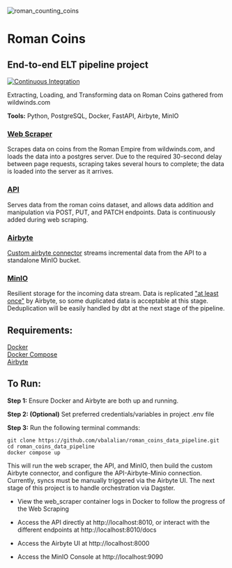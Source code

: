![roman_counting_coins](https://github.com/vbalalian/RomanCoins/assets/120220346/d52d3ba8-1f29-488a-82ec-9de71460daaa)

# Roman Coins
## End-to-end ELT pipeline project
[![Continuous Integration](https://github.com/vbalalian/RomanCoins/actions/workflows/ci.yml/badge.svg)](https://github.com/vbalalian/RomanCoins/actions/workflows/ci.yml)

Extracting, Loading, and Transforming data on Roman Coins gathered from wildwinds.com

**Tools:** Python, PostgreSQL, Docker, FastAPI, Airbyte, MinIO

### [Web Scraper](web_scraping/web_scraper.py)

Scrapes data on coins from the Roman Empire from wildwinds.com, and loads the data into a postgres server. Due to the required 30-second delay between page requests, scraping takes several hours to complete; the data is loaded into the server as it arrives.

### [API](api/main.py)

Serves data from the roman coins dataset, and allows data addition and manipulation via POST, PUT, and PATCH endpoints. Data is continuously added during web scraping. 

### [Airbyte](airbyte-api-minio-connection/airbyte_connection_config.py)

[Custom airbyte connector](custom-airbyte-connector/source_roman_coin_api/source.py) streams incremental data from the API to a standalone MinIO bucket.

### [MinIO](https://min.io)

Resilient storage for the incoming data stream. Data is replicated ["at least once"](https://docs.airbyte.com/using-airbyte/core-concepts/sync-modes/incremental-append-deduped#inclusive-cursors) by Airbyte, so some duplicated data is acceptable at this stage. Deduplication will be easily handled by dbt at the next stage of the pipeline.

## Requirements:

[Docker](https://docs.docker.com/engine/install/)\
[Docker Compose](https://docs.docker.com/compose/install/)\
[Airbyte](https://docs.airbyte.com/deploying-airbyte/local-deployment)

## To Run:

**Step 1:** Ensure Docker and Airbyte are both up and running.

**Step 2: (Optional)** Set preferred credentials/variables in project .env file

**Step 3:** Run the following terminal commands:
```
git clone https://github.com/vbalalian/roman_coins_data_pipeline.git
cd roman_coins_data_pipeline
docker compose up
```
This will run the web scraper, the API, and MinIO, then build the custom Airbyte connector, and configure the API-Airbyte-Minio connection. Currently, syncs must be manually triggered via the Airbyte UI. The next stage of this project is to handle orchestration via Dagster.

- View the web_scraper container logs in Docker to follow the progress of the Web Scraping

- Access the API directly at http://localhost:8010, or interact with the different endpoints at http://localhost:8010/docs

- Access the Airbyte UI at http://localhost:8000

- Access the MinIO Console at http://localhost:9090
